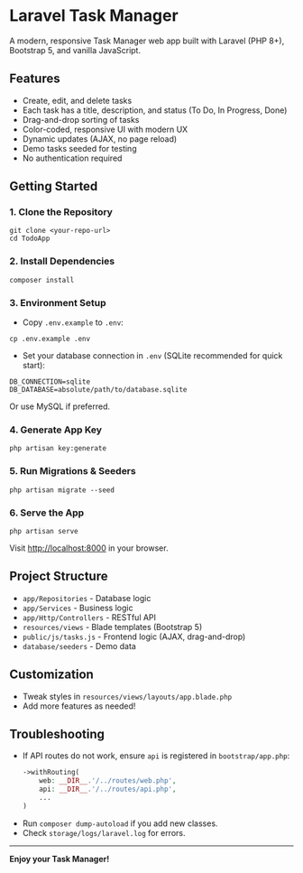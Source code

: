 # Laravel Task Manager

A modern, responsive Task Manager web app built with Laravel (PHP 8+), Bootstrap 5, and vanilla JavaScript.

## Features
- Create, edit, and delete tasks
- Each task has a title, description, and status (To Do, In Progress, Done)
- Drag-and-drop sorting of tasks
- Color-coded, responsive UI with modern UX
- Dynamic updates (AJAX, no page reload)
- Demo tasks seeded for testing
- No authentication required

## Getting Started

### 1. Clone the Repository
```
git clone <your-repo-url>
cd TodoApp
```

### 2. Install Dependencies
```
composer install
```

### 3. Environment Setup
- Copy `.env.example` to `.env`:
```
cp .env.example .env
```
- Set your database connection in `.env` (SQLite recommended for quick start):
```
DB_CONNECTION=sqlite
DB_DATABASE=absolute/path/to/database.sqlite
```
Or use MySQL if preferred.

### 4. Generate App Key
```
php artisan key:generate
```

### 5. Run Migrations & Seeders
```
php artisan migrate --seed
```

### 6. Serve the App
```
php artisan serve
```
Visit [http://localhost:8000](http://localhost:8000) in your browser.

## Project Structure
- `app/Repositories` - Database logic
- `app/Services` - Business logic
- `app/Http/Controllers` - RESTful API
- `resources/views` - Blade templates (Bootstrap 5)
- `public/js/tasks.js` - Frontend logic (AJAX, drag-and-drop)
- `database/seeders` - Demo data

## Customization
- Tweak styles in `resources/views/layouts/app.blade.php`
- Add more features as needed!

## Troubleshooting
- If API routes do not work, ensure `api` is registered in `bootstrap/app.php`:
  ```php
  ->withRouting(
      web: __DIR__.'/../routes/web.php',
      api: __DIR__.'/../routes/api.php',
      ...
  )
  ```
- Run `composer dump-autoload` if you add new classes.
- Check `storage/logs/laravel.log` for errors.

---

**Enjoy your Task Manager!**

